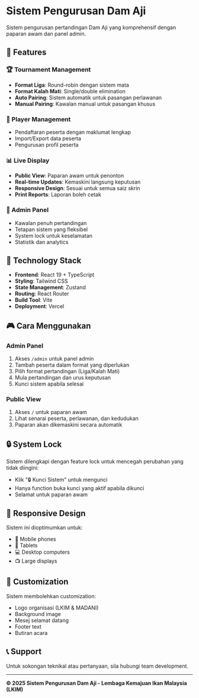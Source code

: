 # Sistem Pengurusan Dam Aji

Sistem pengurusan pertandingan Dam Aji yang komprehensif dengan paparan awam dan panel admin.

## 🎯 Features

### 🏆 Tournament Management
- **Format Liga**: Round-robin dengan sistem mata
- **Format Kalah Mati**: Single/double elimination
- **Auto Pairing**: Sistem automatik untuk pasangan perlawanan
- **Manual Pairing**: Kawalan manual untuk pasangan khusus

### 👥 Player Management
- Pendaftaran peserta dengan maklumat lengkap
- Import/Export data peserta
- Pengurusan profil peserta

### 📊 Live Display
- **Public View**: Paparan awam untuk penonton
- **Real-time Updates**: Kemaskini langsung keputusan
- **Responsive Design**: Sesuai untuk semua saiz skrin
- **Print Reports**: Laporan boleh cetak

### 🔧 Admin Panel
- Kawalan penuh pertandingan
- Tetapan sistem yang fleksibel
- System lock untuk keselamatan
- Statistik dan analytics

## 🚀 Technology Stack

- **Frontend**: React 19 + TypeScript
- **Styling**: Tailwind CSS
- **State Management**: Zustand
- **Routing**: React Router
- **Build Tool**: Vite
- **Deployment**: Vercel

## 🎮 Cara Menggunakan

### Admin Panel
1. Akses `/admin` untuk panel admin
2. Tambah peserta dalam format yang diperlukan
3. Pilih format pertandingan (Liga/Kalah Mati)
4. Mula pertandingan dan urus keputusan
5. Kunci sistem apabila selesai

### Public View
1. Akses `/` untuk paparan awam
2. Lihat senarai peserta, perlawanan, dan kedudukan
3. Paparan akan dikemaskini secara automatik

## 🔒 System Lock

Sistem dilengkapi dengan feature lock untuk mencegah perubahan yang tidak diingini:
- Klik "🔒 Kunci Sistem" untuk mengunci
- Hanya function buka kunci yang aktif apabila dikunci
- Selamat untuk paparan awam

## 📱 Responsive Design

Sistem ini dioptimumkan untuk:
- 📱 Mobile phones
- 📱 Tablets
- 💻 Desktop computers
- 📺 Large displays

## 🎨 Customization

Sistem membolehkan customization:
- Logo organisasi (LKIM & MADANI)
- Background image
- Mesej selamat datang
- Footer text
- Butiran acara

## 📞 Support

Untuk sokongan teknikal atau pertanyaan, sila hubungi team development.

---

**© 2025 Sistem Pengurusan Dam Aji - Lembaga Kemajuan Ikan Malaysia (LKIM)**
